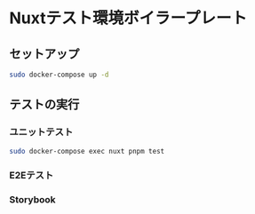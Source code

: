 # Nuxtテスト環境ボイラープレート

## セットアップ

```bash
sudo docker-compose up -d
```

## テストの実行

### ユニットテスト

```bash
sudo docker-compose exec nuxt pnpm test
```

### E2Eテスト

### Storybook
